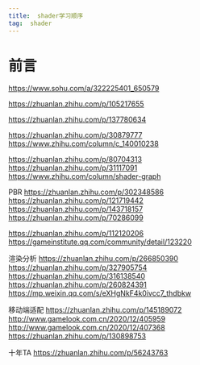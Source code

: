 ```yaml
---
title:  shader学习顺序
tag:  shader
---
```

# 前言
<!-- more -->
https://www.sohu.com/a/322225401_650579

https://zhuanlan.zhihu.com/p/105217655

https://zhuanlan.zhihu.com/p/137780634

https://zhuanlan.zhihu.com/p/30879777         https://www.zhihu.com/column/c_140010238

https://zhuanlan.zhihu.com/p/80704313
https://zhuanlan.zhihu.com/p/31117091
https://www.zhihu.com/column/shader-graph


PBR
https://zhuanlan.zhihu.com/p/302348586
https://zhuanlan.zhihu.com/p/121719442
https://zhuanlan.zhihu.com/p/143718157
https://zhuanlan.zhihu.com/p/70286099

https://zhuanlan.zhihu.com/p/112120206
https://gameinstitute.qq.com/community/detail/123220


渲染分析
https://zhuanlan.zhihu.com/p/266850390
https://zhuanlan.zhihu.com/p/327905754
https://zhuanlan.zhihu.com/p/316138540
https://zhuanlan.zhihu.com/p/260824391
https://mp.weixin.qq.com/s/eXHgNkF4k0ivcc7_thdbkw

移动端适配
https://zhuanlan.zhihu.com/p/145189072
http://www.gamelook.com.cn/2020/12/405959
http://www.gamelook.com.cn/2020/12/407368
https://zhuanlan.zhihu.com/p/130898753

十年TA
https://zhuanlan.zhihu.com/p/56243763